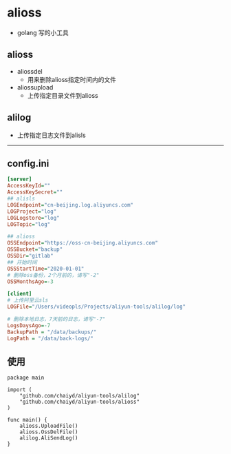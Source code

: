 # alioss

- golang 写的小工具

## alioss
- aliossdel
  - 用来删除alioss指定时间内的文件
- aliossupload
  - 上传指定目录文件到alioss
## alilog
  - 上传指定日志文件到alisls
  
---
## config.ini
```ini
[server]
AccessKeyId=""
AccessKeySecret=""
## alisls
LOGEndpoint="cn-beijing.log.aliyuncs.com"
LOGProject="log"
LOGLogstore="log"
LOGTopic="log"

## alioss
OSSEndpoint="https://oss-cn-beijing.aliyuncs.com"
OSSBucket="backup"
OSSDir="gitlab"
## 开始时间
OSSStartTime="2020-01-01"
# 删除oss备份，2个月前的，请写"-2"
OSSMonthsAgo=-3

[client]
# 上传阿里云sls
LOGFile="/Users/videopls/Projects/aliyun-tools/alilog/log"

# 删除本地日志，7天前的日志，请写"-7"
LogsDaysAgo=-7
BackupPath = "/data/backups/"
LogPath = "/data/back-logs/"
```

## 使用

```golang
package main

import (
    "github.com/chaiyd/aliyun-tools/alilog"
    "github.com/chaiyd/aliyun-tools/alioss"
)

func main() {
    alioss.UploadFile()
    alioss.OssDelFile()
    alilog.AliSendLog()
}

```

